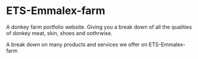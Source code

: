 # ETS-Emmalex-farm

A donkey farm portfolio website. Giving you a break down of all the qualities of donkey meat, skin, shoes and oothrwise.

A break down on many products and services we offer on ETS-Emmalex-farm
